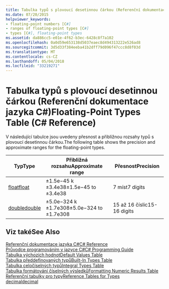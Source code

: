 ```yaml
---
title: Tabulka typů s plovoucí desetinnou čárkou (Referenční dokumentace jazyka C#)
ms.date: 07/20/2015
helpviewer_keywords:
- floating-point numbers [C#]
- ranges of floating-point types [C#]
- types [C#], floating-point types
ms.assetid: da886cc5-e01e-4f62-b3ec-6428c8f7a102
ms.openlocfilehash: 0a0d59e653138d5037eaec8d494313222e526ad8
ms.sourcegitcommit: 3d5d33f384eeba41b2dff79d096f47ccc8d8f03d
ms.translationtype: MT
ms.contentlocale: cs-CZ
ms.lasthandoff: 05/04/2018
ms.locfileid: "33219271"
---
```

# <a name="floating-point-types-table-c-reference"></a><span data-ttu-id="187cd-102">Tabulka typů s plovoucí desetinnou čárkou (Referenční dokumentace jazyka C#)</span><span class="sxs-lookup"><span data-stu-id="187cd-102">Floating-Point Types Table (C# Reference)</span></span>
<span data-ttu-id="187cd-103">V následující tabulce jsou uvedeny přesnost a přibližnou rozsahy typů s plovoucí desetinnou čárkou.</span><span class="sxs-lookup"><span data-stu-id="187cd-103">The following table shows the precision and approximate ranges for the floating-point types.</span></span>  
  
|<span data-ttu-id="187cd-104">Typ</span><span class="sxs-lookup"><span data-stu-id="187cd-104">Type</span></span>|<span data-ttu-id="187cd-105">Přibližná rozsahu</span><span class="sxs-lookup"><span data-stu-id="187cd-105">Approximate range</span></span>|<span data-ttu-id="187cd-106">Přesnost</span><span class="sxs-lookup"><span data-stu-id="187cd-106">Precision</span></span>|  
|----------|-----------------------|---------------|  
|[<span data-ttu-id="187cd-107">float</span><span class="sxs-lookup"><span data-stu-id="187cd-107">float</span></span>](float.md)|<span data-ttu-id="187cd-108">±1.5e−45 k ±3.4e38</span><span class="sxs-lookup"><span data-stu-id="187cd-108">±1.5e−45 to ±3.4e38</span></span>|<span data-ttu-id="187cd-109">7 míst</span><span class="sxs-lookup"><span data-stu-id="187cd-109">7 digits</span></span>|  
|[<span data-ttu-id="187cd-110">double</span><span class="sxs-lookup"><span data-stu-id="187cd-110">double</span></span>](double.md)|<span data-ttu-id="187cd-111">±5.0e−324 k ±1.7e308</span><span class="sxs-lookup"><span data-stu-id="187cd-111">±5.0e−324 to ±1.7e308</span></span>|<span data-ttu-id="187cd-112">15 až 16 číslic</span><span class="sxs-lookup"><span data-stu-id="187cd-112">15-16 digits</span></span>|  
  
## <a name="see-also"></a><span data-ttu-id="187cd-113">Viz také</span><span class="sxs-lookup"><span data-stu-id="187cd-113">See Also</span></span>  
 [<span data-ttu-id="187cd-114">Referenční dokumentace jazyka C#</span><span class="sxs-lookup"><span data-stu-id="187cd-114">C# Reference</span></span>](../../../csharp/language-reference/index.md)  
 [<span data-ttu-id="187cd-115">Průvodce programováním v jazyce C#</span><span class="sxs-lookup"><span data-stu-id="187cd-115">C# Programming Guide</span></span>](../../../csharp/programming-guide/index.md)  
 [<span data-ttu-id="187cd-116">Tabulka výchozích hodnot</span><span class="sxs-lookup"><span data-stu-id="187cd-116">Default Values Table</span></span>](default-values-table.md)  
 [<span data-ttu-id="187cd-117">Tabulka předdefinovaných typů</span><span class="sxs-lookup"><span data-stu-id="187cd-117">Built-In Types Table</span></span>](built-in-types-table.md)  
 [<span data-ttu-id="187cd-118">Tabulka celočíselných typů</span><span class="sxs-lookup"><span data-stu-id="187cd-118">Integral Types Table</span></span>](integral-types-table.md)  
 [<span data-ttu-id="187cd-119">Tabulka formátování číselných výsledků</span><span class="sxs-lookup"><span data-stu-id="187cd-119">Formatting Numeric Results Table</span></span>](formatting-numeric-results-table.md)  
 [<span data-ttu-id="187cd-120">Referenční tabulky pro typy</span><span class="sxs-lookup"><span data-stu-id="187cd-120">Reference Tables for Types</span></span>](reference-tables-for-types.md)  
 [<span data-ttu-id="187cd-121">decimal</span><span class="sxs-lookup"><span data-stu-id="187cd-121">decimal</span></span>](decimal.md)

